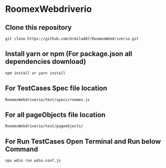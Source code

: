 # RoomexWebdriverio

## Clone this repository
```
git clone https://github.com/Urmila487/RoomexWebdriverio.git
```

## Install yarn or npm (For package.json all dependencies download)
```
npm install or yarn install 
```

## For TestCases Spec file location
```
RoomexWebdriverio/test/specs/roomex.js
```

## For all pageObjects file location
```
RoomexWebdriverio/test/pageobjects/
```
## For Run TestCases Open Terminal and Run below Command
```
npx wdio run wdio.conf.js
```
